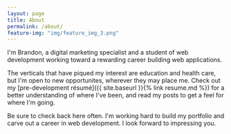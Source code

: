 ```yaml
---
layout: page
title: About
permalink: /about/
feature-img: "img/feature_img_3.png"
---
```


I'm Brandon, a digital marketing specialist and a student of web development working toward a rewarding career building web applications.

The verticals that have piqued my interest are education and health care, but I'm open to new opportunites, wherever they may place me. Check out my [pre-development r&#233;sum&#233;]({{ site.baseurl }}{% link resume.md %}) for a better understanding of where I've been, and read my posts to get a feel for where I'm going.

Be sure to check back here often. I'm working hard to build my portfolio and carve out a career in web development. I look forward to impressing you.
